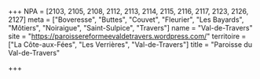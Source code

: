 +++
NPA = [2103, 2105, 2108, 2112, 2113, 2114, 2115, 2116, 2117, 2123, 2126, 2127]
meta = ["Boveresse", "Buttes", "Couvet", "Fleurier", "Les Bayards", "Môtiers", "Noiraigue", "Saint-Sulpice", "Travers"]
name = "Val-de-Travers"
site = "https://paroissereformeevaldetravers.wordpress.com/"
territoire = ["La Côte-aux-Fées", "Les Verrières", "Val-de-Travers"]
title = "Paroisse du Val-de-Travers"

+++
